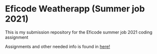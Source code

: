 # Eficode Weatherapp (Summer job 2021)
This is my submission repository for the Eficode summer job 2021 coding assignment

Assignments and other needed info is found in [here!](./assignment.md)